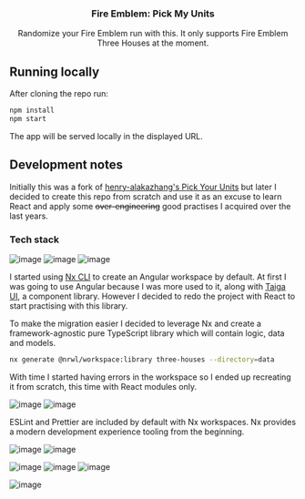 <p align="center">
<h3 align="center">Fire Emblem: Pick My Units</h3>
<p align="center">Randomize your Fire Emblem run with this. It only supports Fire Emblem Three Houses at the moment.</p>
</p>
<p></p>

## Running locally

After cloning the repo run:

```bash
npm install
npm start
```

The app will be served locally in the displayed URL.

## Development notes

Initially this was a fork of [henry-alakazhang's Pick Your Units](https://github.com/henry-alakazhang/pick-your-units) but later I decided to create this repo from scratch and use it as an excuse to learn React and apply some ~~over-engineering~~ good practises I acquired over the last years.

### Tech stack

![image](https://img.shields.io/badge/-Nx-143055?logo=nx&logoColor=white&style=flat)
![image](https://img.shields.io/badge/-TypeScript-3178C6?logo=typescript&logoColor=white&style=flat)
![image](https://img.shields.io/badge/-ReactJs-61DAFB?logo=react&logoColor=white&style=flat)

I started using [Nx CLI](https://nx.dev) to create an Angular workspace by default. At first I was going to use Angular because I was more used to it, along with [Taiga UI](https://taiga-ui.dev/), a component library. However I decided to redo the project with React to start practising with this library.

To make the migration easier I decided to leverage Nx and create a framework-agnostic pure TypeScript library which will contain logic, data and models.

```sh
nx generate @nrwl/workspace:library three-houses --directory=data
```

With time I started having errors in the workspace so I ended up recreating it from scratch, this time with React modules only.

![image](https://img.shields.io/badge/-ESLint-4B32C3?logo=eslint&logoColor=white&style=flat)
![image](https://img.shields.io/badge/-Prettier-F7B93E?logo=prettier&logoColor=white&style=flat)

ESLint and Prettier are included by default with Nx workspaces. Nx provides a modern development experience tooling from the beginning.

![image](https://img.shields.io/badge/-TailwindCSS-06B6D4?logo=tailwindcss&logoColor=white&style=flat)
![image](https://img.shields.io/badge/-Chakra_UI-319795?logo=chakraui&logoColor=white&style=flat)

![image](https://img.shields.io/badge/-GitHub_Actions-2088FF?logo=githubactions&logoColor=white&style=flat)
![image](https://img.shields.io/badge/-Jest-C21325?logo=jest&logoColor=white&style=flat)
![image](https://img.shields.io/badge/-ts--node-3178C6?logo=tsnode&logoColor=white&style=flat)

![image](https://img.shields.io/badge/-Notion-000000?logo=notion&logoColor=white&style=flat)
